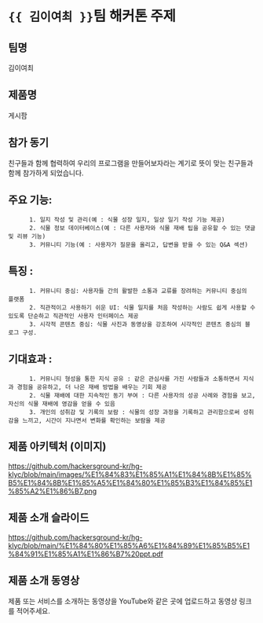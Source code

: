 # `{{ 김이여최 }}`팀 해커톤 주제

## 팀명

김이여최

## 제품명

게시팜

## 참가 동기

친구들과 함께 협력하여 우리의 프로그램을 만들어보자라는 계기로 뜻이 맞는 친구들과 함께 참가하게 되었습니다.

## 주요 기능:
          1. 일지 작성 및 관리(예 : 식물 성장 일지, 일상 일기 작성 기능 제공)
          2. 식물 정보 데이터베이스(예 : 다른 사용자와 식물 재배 팁을 공유할 수 있는 댓글 및 리뷰 기능)
          3. 커뮤니티 기능(예 : 사용자가 질문을 올리고, 답변을 받을 수 있는 Q&A 섹션)
##    특징 :
          1. 커뮤니티 중심: 사용자들 간의 활발한 소통과 교류를 장려하는 커뮤니티 중심의 플랫폼
          2. 직관적이고 사용하기 쉬운 UI: 식물 일지를 처음 작성하는 사람도 쉽게 사용할 수 있도록 단순하고 직관적인 사용자 인터페이스 제공
          3. 시각적 콘텐츠 중심: 식물 사진과 동영상을 강조하여 시각적인 콘텐츠 중심의 블로그 구성.
## 기대효과 :
          1. 커뮤니티 형성을 통한 지식 공유 : 같은 관심사를 가진 사람들과 소통하면서 지식과 경험을 공유하고, 더 나은 재배 방법을 배우는 기회 제공
          2. 식물 재배에 대한 지속적인 동기 부여 : 다른 사용자의 성공 사례와 경험을 보고, 자신의 식물 재배에 영감을 얻을 수 있음
          3. 개인의 성취감 및 기록의 보람 : 식물의 성장 과정을 기록하고 관리함으로써 성취감을 느끼고, 시간이 지나면서 변화를 확인하는 보람을 제공

## 제품 아키텍처 (이미지)

https://github.com/hackersground-kr/hg-klyc/blob/main/images/%E1%84%83%E1%85%A1%E1%84%8B%E1%85%B5%E1%84%8B%E1%85%A5%E1%84%80%E1%85%B3%E1%84%85%E1%85%A2%E1%86%B7.png

## 제품 소개 슬라이드

https://github.com/hackersground-kr/hg-klyc/blob/main/%E1%84%80%E1%85%A6%E1%84%89%E1%85%B5%E1%84%91%E1%85%A1%E1%86%B7%20ppt.pdf

## 제품 소개 동영상

제품 또는 서비스를 소개하는 동영상을 YouTube와 같은 곳에 업로드하고 동영상 링크를 적어주세요.
